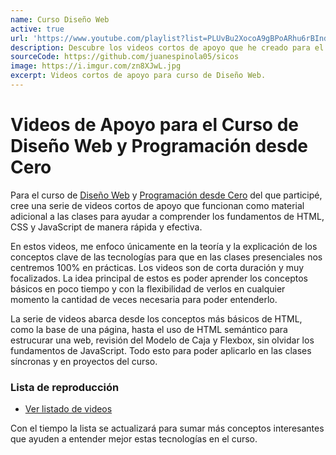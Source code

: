 ```yaml
---
name: Curso Diseño Web
active: true
url: 'https://www.youtube.com/playlist?list=PLUvBu2XocoA9gBPoARhu6rBIndheXSuWn'
description: Descubre los videos cortos de apoyo que he creado para el curso de diseño web. Aprende los conceptos clave de diseño de manera rápida y efectiva con esta colección de tutoriales en video.
sourceCode: https://github.com/juanespinola05/sicos
image: https://i.imgur.com/zn8XJwL.jpg
excerpt: Videos cortos de apoyo para curso de Diseño Web.
---
```


# Videos de Apoyo para el Curso de Diseño Web y Programación desde Cero

Para el curso de
[Diseño Web](https://sicosinformatica.com.ar/2019/01/23/diseno-web-html5-css3-js/)
y
[Programación desde Cero](https://sicosinformatica.com.ar/2019/01/23/aprende-a-programar-desde-cero/)
del que participé, cree una serie de videos cortos de apoyo que funcionan como
material adicional a las clases para ayudar a comprender los fundamentos de
HTML, CSS y JavaScript de manera rápida y efectiva.

En estos videos, me enfoco únicamente en la teoría y la explicación de los
conceptos clave de las tecnologías para que en las clases presenciales nos
centremos 100% en prácticas. Los videos son de corta duración y muy focalizados.
La idea principal de estos es poder aprender los conceptos básicos en poco
tiempo y con la flexibilidad de verlos en cualquier momento la cantidad de veces
necesaria para poder entenderlo.

La serie de videos abarca desde los conceptos más básicos de HTML, como la base
de una página, hasta el uso de HTML semántico para estrucurar una web, revisión
del Modelo de Caja y Flexbox, sin olvidar los fundamentos de JavaScript. Todo
esto para poder aplicarlo en las clases síncronas y en proyectos del curso.

### Lista de reproducción

- [Ver listado de videos](https://www.youtube.com/playlist?list=PLUvBu2XocoA9gBPoARhu6rBIndheXSuWn)

Con el tiempo la lista se actualizará para sumar más conceptos interesantes que
ayuden a entender mejor estas tecnologías en el curso.
